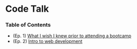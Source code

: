 # Code Talk

### Table of Contents

- (Ep. 1) [What I wish I knew prior to attending a bootcamp](./episode-1)
- (Ep. 2) [Intro to web development](./episode-2)